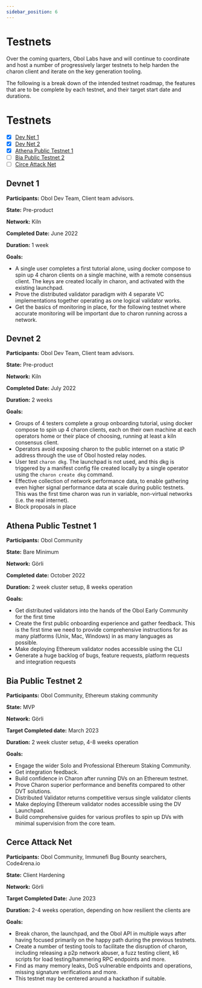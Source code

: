 ```yaml
---
sidebar_position: 6
---
```


# Testnets

Over the coming quarters, Obol Labs have and will continue to coordinate and host a number of progressively larger testnets to help harden the charon client and iterate on the key generation tooling.

The following is a break down of the intended testnet roadmap, the features that are to be complete by each testnet, and their target start date and durations.

# Testnets

- [x] [Dev Net 1](#devnet-1)
- [x] [Dev Net 2](#devnet-2)
- [x] [Athena Public Testnet 1](#athena-public-testnet-1)
- [ ] [Bia Public Testnet 2](#bia-public-testnet-2)
- [ ] [Circe Attack Net](#cerce-attack-net)

## Devnet 1

**Participants:** Obol Dev Team, Client team advisors.

**State:** Pre-product

**Network:** Kiln

**Completed Date:** June 2022

**Duration:** 1 week

**Goals:**

- A single user completes a first tutorial alone, using docker compose to spin up 4 charon clients on a single machine, with a remote consensus client. The keys are created locally in charon, and activated with the existing launchpad.
- Prove the distributed validator paradigm with 4 separate VC implementations together operating as one logical validator works.
- Get the basics of monitoring in place, for the following testnet where accurate monitoring will be important due to charon running across a network.

## Devnet 2

**Participants:** Obol Dev Team, Client team advisors.

**State:** Pre-product

**Network:** Kiln

**Completed Date:** July 2022

**Duration:** 2 weeks

**Goals:**

- Groups of 4 testers complete a group onboarding tutorial, using docker compose to spin up 4 charon clients, each on their own machine at each operators home or their place of choosing, running at least a kiln consensus client.
- Operators avoid exposing charon to the public internet on a static IP address through the use of Obol hosted relay nodes.
- User test `charon dkg`. The launchpad is not used, and this dkg is triggered by a manifest config file created locally by a single operator using the `charon create dkg` command.
- Effective collection of network performance data, to enable gathering even higher signal performance data at scale during public testnets. This was the first time charon was run in variable, non-virtual networks (i.e. the real internet).
- Block proposals in place

## Athena Public Testnet 1

**Participants:** Obol Community

**State:** Bare Minimum

**Network:** Görli

**Completed date:** October 2022

**Duration:** 2 week cluster setup, 8 weeks operation

**Goals:**

- Get distributed validators into the hands of the Obol Early Community for the first time
- Create the first public onboarding experience and gather feedback. This is the first time we need to provide comprehensive instructions for as many platforms (Unix, Mac, Windows) in as many languages as possible.
- Make deploying Ethereum validator nodes accessible using the CLI
- Generate a huge backlog of bugs, feature requests, platform requests and integration requests

## Bia Public Testnet 2

**Participants:** Obol Community, Ethereum staking community

**State:** MVP

**Network:** Görli

**Target Completed date:** March 2023

**Duration:** 2 week cluster setup, 4-8 weeks operation

**Goals:**

- Engage the wider Solo and Professional Ethereum Staking Community.
- Get integration feedback.
- Build confidence in Charon after running DVs on an Ethereum testnet.
- Prove Charon superior performance and benefits compared to other DVT solutions.
- Distributed Validator returns competitive versus single validator clients
- Make deploying Ethereum validator nodes accessible using the DV Launchpad.
- Build comprehensive guides for various profiles to spin up DVs with minimal supervision from the core team.

## Cerce Attack Net

**Participants:** Obol Community, Immunefi Bug Bounty searchers, Code4rena.io

**State:** Client Hardening

**Network:** Görli

**Target Completed Date:** June 2023

**Duration:** 2-4 weeks operation, depending on how resilient the clients are

**Goals:**

- Break charon, the launchpad, and the Obol API in multiple ways after having focused primarily on the happy path during the previous testnets.
- Create a number of testing tools to facilitate the disruption of charon, including releasing a p2p network abuser, a fuzz testing client, k6 scripts for load testing/hammering RPC endpoints and more.
- Find as many memory leaks, DoS vulnerable endpoints and operations, missing signature verifications and more.
- This testnet may be centered around a hackathon if suitable.